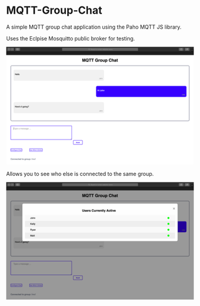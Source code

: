 # MQTT-Group-Chat
A simple MQTT group chat application using the Paho MQTT JS library.  

Uses the Eclpise Mosquitto public broker for testing.

![Screenshot](mqtt-screenshot.png)

Allows you to see who else is connected to the same group.

![Screenshot2](mqtt-users-screenshot.png)
